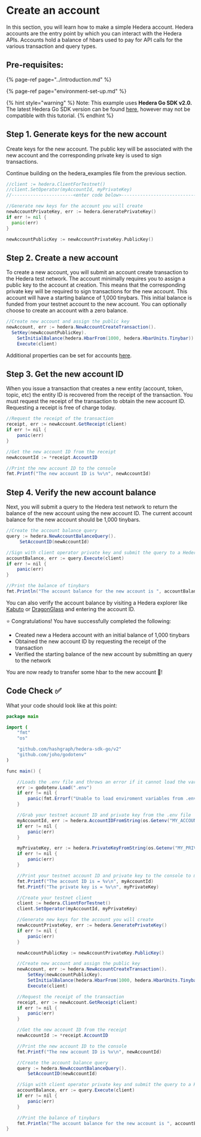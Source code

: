 # Create an account

In this section, you will learn how to make a simple Hedera account. Hedera accounts are the entry  point by which you can interact with the Hedera APIs. Accounts hold a balance of hbars used to pay for API calls for the various transaction and query types.

## Pre-requisites:

{% page-ref page="../introduction.md" %}

{% page-ref page="environment-set-up.md" %}

{% hint style="warning" %}
Note: This example uses **Hedera Go SDK v2.0.** The latest Hedera Go SDK version can be found [here](https://github.com/hashgraph/hedera-sdk-go), however may not be compatible with this tutorial. 
{% endhint %}

## Step 1. Generate keys for the new account

Create keys for the new account. The public key will be associated with the new account and the corresponding private key is used to sign transactions. 

Continue building on the hedera\_examples file from the previous section.

```go
//client := hedera.ClientForTestnet()
//client.SetOperator(myAccountId, myPrivateKey)
//-----------------------<enter code below>--------------------------------------

//Generate new keys for the account you will create
newAccountPrivateKey, err := hedera.GeneratePrivateKey()
if err != nil {
  panic(err)
}

newAccountPublicKey := newAccountPrivateKey.PublicKey()
```

## Step 2. Create a new account

To create a new account, you will submit an account create transaction to the Hedera test network. The account minimally requires you to assign a public key to the account at creation. This means that the corresponding private key will be required to sign transactions for the new account. This account will have a starting balance of 1,000 tinybars. This initial balance is funded from your testnet account to the new account. You can optionally choose to create an account with a zero balance. 

```java
//Create new account and assign the public key
newAccount, err := hedera.NewAccountCreateTransaction().
  SetKey(newAccountPublicKey).
	SetInitialBalance(hedera.HbarFrom(1000, hedera.HbarUnits.Tinybar)).
	Execute(client)
```

Additional properties can be set for accounts [here](../../docs/sdks/cryptocurrency/create-an-account.md). 

## Step 3. Get the new account ID

When you issue a transaction that creates a new entity \(account, token, topic, etc\) the entity ID is recovered from the receipt of the transaction. You must request the receipt of the transaction to obtain the new account ID. Requesting a receipt is free of charge today.

```java
//Request the receipt of the transaction
receipt, err := newAccount.GetReceipt(client)
if err != nil {
    panic(err)
}

//Get the new account ID from the receipt
newAccountId := *receipt.AccountID

//Print the new account ID to the console
fmt.Printf("The new account ID is %v\n", newAccountId)
```

## Step 4. Verify the new account balance

Next, you will submit a query to the Hedera test network to return the balance of the new account using the new account ID. The current account balance for the new account should be 1,000 tinybars. 

```java
//Create the account balance query
query := hedera.NewAccountBalanceQuery().
     SetAccountID(newAccountId)

//Sign with client operator private key and submit the query to a Hedera network
accountBalance, err := query.Execute(client)
if err != nil {
    panic(err)
}

//Print the balance of tinybars
fmt.Println("The account balance for the new account is ", accountBalance.Hbars.AsTinybar())
```

You can also verify the account balance by visiting a Hedera explorer like [Kabuto](https://explorer.kabuto.sh/testnet) or [DragonGlass](https://app.dragonglass.me) and entering the account ID. 

⭐ Congratulations! You have successfully completed the following:

* Created new a Hedera account with an initial balance of 1,000 tinybars
* Obtained the new account ID by requesting the receipt of the transaction
* Verified the starting balance of the new account by submitting an query to the network

You are now ready to transfer some hbar to the new account 🤑!

## Code Check ✅ 

What your code should look like at this point:

```java
package main

import (
	"fmt"
	"os"

	"github.com/hashgraph/hedera-sdk-go/v2"
	"github.com/joho/godotenv"
)

func main() {

	//Loads the .env file and throws an error if it cannot load the variables from that file corectly
	err := godotenv.Load(".env")
	if err != nil {
		panic(fmt.Errorf("Unable to load enviroment variables from .env file. Error:\n%v\n", err))
	}

	//Grab your testnet account ID and private key from the .env file
	myAccountId, err := hedera.AccountIDFromString(os.Getenv("MY_ACCOUNT_ID"))
	if err != nil {
		panic(err)
	}

	myPrivateKey, err := hedera.PrivateKeyFromString(os.Getenv("MY_PRIVATE_KEY"))
	if err != nil {
		panic(err)
	}

	//Print your testnet account ID and private key to the console to make sure there was no error
	fmt.Printf("The account ID is = %v\n", myAccountId)
	fmt.Printf("The private key is = %v\n", myPrivateKey)

	//Create your testnet client
	client := hedera.ClientForTestnet()
	client.SetOperator(myAccountId, myPrivateKey)

	//Generate new keys for the account you will create
	newAccountPrivateKey, err := hedera.GeneratePrivateKey()
	if err != nil {
		panic(err)
	}

	newAccountPublicKey := newAccountPrivateKey.PublicKey()

	//Create new account and assign the public key
	newAccount, err := hedera.NewAccountCreateTransaction().
		SetKey(newAccountPublicKey).
		SetInitialBalance(hedera.HbarFrom(1000, hedera.HbarUnits.Tinybar)).
		Execute(client)

	//Request the receipt of the transaction
	receipt, err := newAccount.GetReceipt(client)
	if err != nil {
		panic(err)
	}

	//Get the new account ID from the receipt
	newAccountId := *receipt.AccountID

	//Print the new account ID to the console
	fmt.Printf("The new account ID is %v\n", newAccountId)

	//Create the account balance query
	query := hedera.NewAccountBalanceQuery().
		SetAccountID(newAccountId)

	//Sign with client operator private key and submit the query to a Hedera network
	accountBalance, err := query.Execute(client)
	if err != nil {
		panic(err)
	}

	//Print the balance of tinybars
	fmt.Println("The account balance for the new account is ", accountBalance.Hbars.AsTinybar())
}
```

